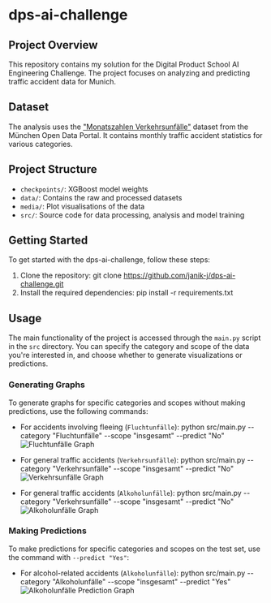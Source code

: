 # dps-ai-challenge
## Project Overview
This repository contains my solution for the Digital Product School AI Engineering Challenge. The project focuses on analyzing and predicting traffic accident data for Munich.
## Dataset
The analysis uses the ["Monatszahlen Verkehrsunfälle"](https://opendata.muenchen.de/dataset/monatszahlen-verkehrsunfaelle/resource/40094bd6-f82d-4979-949b-26c8dc00b9a7) dataset from the München Open Data Portal. It contains monthly traffic accident statistics for various categories.

## Project Structure
- `checkpoints/`: XGBoost model weights
- `data/`: Contains the raw and processed datasets
- `media/`: Plot visualisations of the data
- `src/`: Source code for data processing, analysis and model training

## Getting Started
To get started with the dps-ai-challenge, follow these steps:

1. Clone the repository: git clone https://github.com/janik-j/dps-ai-challenge.git
2. Install the required dependencies: pip install -r requirements.txt

## Usage
The main functionality of the project is accessed through the `main.py` script in the `src` directory. You can specify the category and scope of the data you're interested in, and choose whether to generate visualizations or predictions.

### Generating Graphs
To generate graphs for specific categories and scopes without making predictions, use the following commands:

- For accidents involving fleeing (`Fluchtunfälle`):
python src/main.py --category "Fluchtunfälle" --scope "insgesamt" --predict "No"
![Fluchtunfälle Graph](media/Fluchtunfälle_2000-01_2024-01.png)

- For general traffic accidents (`Verkehrsunfälle`):
python src/main.py --category "Verkehrsunfälle" --scope "insgesamt" --predict "No"
![Verkehrsunfälle Graph](media/Verkehrsunfälle_2000-01_2024-01.png)

- For general traffic accidents (`Alkoholunfälle`):
python src/main.py --category "Verkehrsunfälle" --scope "insgesamt" --predict "No"
![Alkoholunfälle Graph](media/Alkoholunfälle_2000-01_2024-01.png)

### Making Predictions
To make predictions for specific categories and scopes on the test set, use the command with `--predict "Yes"`:

- For alcohol-related accidents (`Alkoholunfälle`):
python src/main.py --category "Alkoholunfälle" --scope "insgesamt" --predict "Yes"
![Alkoholunfälle Prediction Graph](media/Alkoholunfälle_2021-01_2023-01_prediction.png)
